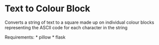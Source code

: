 # Text to Colour Block

Converts a string of text to a square made up on individual colour blocks representing the ASCII code for each character in the string

Requirements:
    * pillow
    * flask